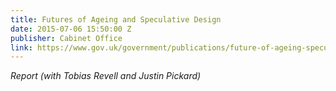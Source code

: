 ```yaml
---
title: Futures of Ageing and Speculative Design
date: 2015-07-06 15:50:00 Z
publisher: Cabinet Office
link: https://www.gov.uk/government/publications/future-of-ageing-speculative-design-workshops
---
```


*Report (with Tobias Revell and Justin Pickard)*